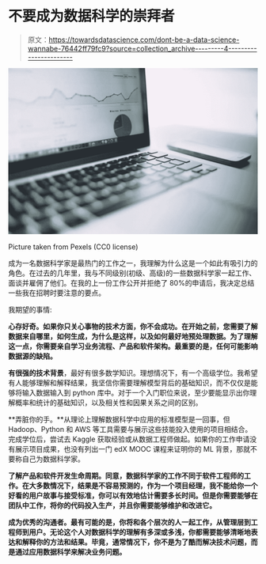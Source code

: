 # 不要成为数据科学的崇拜者

> 原文：<https://towardsdatascience.com/dont-be-a-data-science-wannabe-76442ff79fc9?source=collection_archive---------4----------------------->

![](img/1ee3c4555d4c56f704c883ef4a614429.png)

Picture taken from Pexels (CC0 license)

成为一名数据科学家是最热门的工作之一，我理解为什么这是一个如此有吸引力的角色。在过去的几年里，我与不同级别(初级、高级)的一些数据科学家一起工作、面谈并雇佣了他们。在我的上一份工作公开并拒绝了 80%的申请后，我决定总结一些我在招聘时要注意的要点。

我期望的事情:

**心存好奇。如果你只关心事物的技术方面，你不会成功。在开始之前，您需要了解数据来自哪里，如何生成，为什么是这样，以及如何最好地预处理数据。为了理解这一点，你需要亲自学习业务流程、产品和软件架构。最重要的是，任何可能影响数据源的缺陷。**

**有很强的技术背景**，最好有很多数学知识。理想情况下，有一个高级学位。我希望有人能够理解和解释结果，我坚信你需要理解模型背后的基础知识，而不仅仅是能够将输入数据输入到 python 库中。对于一个入门职位来说，至少要能显示出你理解概率和统计的基础知识，以及相关性和因果关系之间的区别。

**弄脏你的手。**从理论上理解数据科学中应用的标准模型是一回事，但 Hadoop、Python 和 AWS 等工具需要与展示这些技能投入使用的项目相结合。完成学位后，尝试去 Kaggle 获取经验或从数据工程师做起。如果你的工作申请没有展示项目成果，也没有列出一门 edX MOOC 课程来证明你的 ML 背景，那就不要称自己为数据科学家。

**了解产品和软件开发生命周期。同意，数据科学家的工作不同于软件工程师的工作。在大多数情况下，结果是不容易预测的，作为一个项目经理，我不能给你一个好看的用户故事与接受标准，你可以有效地估计需要多长时间。但是你需要能够在团队中工作，将你的代码投入生产，并且你需要能够维护和改进它。**

**成为优秀的沟通者。最有可能的是，你将和各个层次的人一起工作，从管理层到工程师到用户。无论这个人对数据科学的理解有多深或多浅，你都需要能够清晰地表达和解释你的方法和结果。毕竟，通常情况下，你不是为了酷而解决技术问题，而是通过应用数据科学来解决业务问题。**